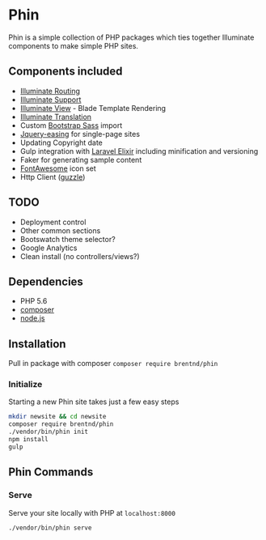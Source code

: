 # Phin

Phin is a simple collection of PHP packages which ties together Illuminate components to make simple PHP sites.

## Components included
* [Illuminate Routing](https://github.com/illuminate/routing)
* [Illuminate Support](https://github.com/illuminate/support)
* [Illuminate View](https://github.com/illuminate/view) - Blade Template Rendering
* [Illuminate Translation](https://github.com/illuminate/translation)
* Custom [Bootstrap Sass](http://getbootstrap.com/css/#sass) import
* [Jquery-easing](http://gsgd.co.uk/sandbox/jquery/easing/) for single-page sites
* Updating Copyright date
* Gulp integration with [Laravel Elixir](https://github.com/laravel/elixir) including minification and versioning
* Faker for generating sample content
* [FontAwesome](http://fontawesome.io/) icon set
* Http Client ([guzzle](https://github.com/guzzle/guzzle))

## TODO
* Deployment control
* Other common sections
* Bootswatch theme selector?
* Google Analytics
* Clean install (no controllers/views?)

## Dependencies
* PHP 5.6
* [composer](https://getcomposer.org/)
* [node.js](https://nodejs.org/en/)

## Installation
Pull in package with composer
`composer require brentnd/phin`

### Initialize
Starting a new Phin site takes just a few easy steps

```bash
mkdir newsite && cd newsite
composer require brentnd/phin
./vendor/bin/phin init
npm install
gulp
```

## Phin Commands

### Serve
Serve your site locally with PHP at `localhost:8000`

```bash
./vendor/bin/phin serve
```